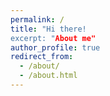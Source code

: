 ```yaml
---
permalink: /
title: "Hi there!
excerpt: "About me"
author_profile: true
redirect_from:
  - /about/
  - /about.html
---
```


